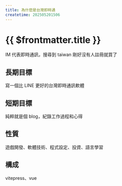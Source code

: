 ```yaml
---
title: 為什麼是台灣即時通
createtime: 202505201506
---
```


# {{ $frontmatter.title }}

IM 代表即時通訊，搜尋到 taiwan 剛好沒有人註冊就買了

## 長期目標

寫一個比 LINE 更好的台灣即時通訊軟體

## 短期目標

純粹就是個 blog，紀錄工作過程和心得

## 性質

遊戲開發、軟體技術、程式設定、投資、語言學習

## 構成

vitepress、vue

